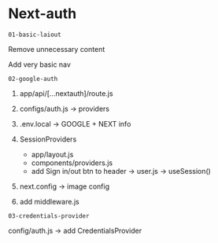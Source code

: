 # Next-auth

`01-basic-laiout`

Remove unnecessary content

Add very basic nav

`02-google-auth`

1. app/api/[...nextauth]/route.js
2. configs/auth.js -> providers
3. .env.local -> GOOGLE + NEXT info
4. SessionProviders

   - app/layout.js
   - components/providers.js
   - add Sign in/out btn to header -> user.js -> useSession()

5. next.config -> image config
6. add middleware.js

`03-credentials-provider`

config/auth.js -> add CredentialsProvider
